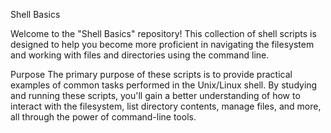 Shell Basics

Welcome to the "Shell Basics" repository! This collection of shell scripts is designed to help you become more proficient in navigating the filesystem and working with files and directories using the command line.

Purpose
The primary purpose of these scripts is to provide practical examples of common tasks performed in the Unix/Linux shell. By studying and running these scripts, you'll gain a better understanding of how to interact with the filesystem, list directory contents, manage files, and more, all through the power of command-line tools.